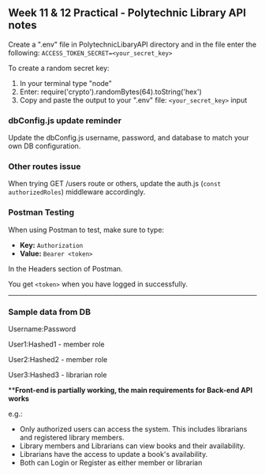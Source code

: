 ## Week 11 & 12 Practical - Polytechnic Library API notes

Create a ".env" file in PolytechnicLibaryAPI directory and in the file enter the following:
`ACCESS_TOKEN_SECRET=<your_secret_key>`

To create a random secret key:
1. In your terminal type "node"
2. Enter: require('crypto').randomBytes(64).toString('hex')
3. Copy and paste the output to your ".env" file: `<your_secret_key>` input

### dbConfig.js update reminder
Update the dbConfig.js username, password, and database to match your own DB configuration.

### Other routes issue
When trying GET /users route or others, update the auth.js (`const authorizedRoles`) middleware accordingly.

### Postman Testing

When using Postman to test, make sure to type:

- **Key:** `Authorization`
- **Value:** `Bearer <token>`

In the Headers section of Postman.

You get `<token>` when you have logged in successfully.

---
### Sample data from DB

Username:Password

User1:Hashed1 - member role

User2:Hashed2 - member role

User3:Hashed3 - librarian role

****Front-end is partially working, the main requirements for Back-end API works**

e.g.:

- Only authorized users can access the system. This includes librarians and registered library members.
- Library members and Librarians can view books and their availability.
- Librarians have the access to update a book's availability.
- Both can Login or Register as either member or librarian

